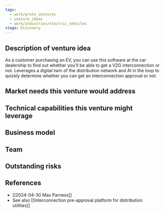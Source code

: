 ```yaml
---
tags:
  - work/proto_ventures
  - venture_ideas
  - work/industries/electric_vehicles
stage: Discovery
---
```

## Description of venture idea
As a customer purchasing an EV, you can use this software at the car dealership to find out whether you'll be able to get a V2G interconnection or not. Leverages a digital twin of the distribution network and AI in the loop to quickly determine whether you can get an interconnection approval or not.

## Market needs this venture would address


## Technical capabilities this venture might leverage


## Business model


## Team


## Outstanding risks


## References
- [[2024-04-30 Max Parness]]
- See also [[Interconnection pre-approval platform for distribution utilities]]